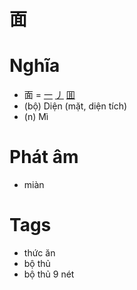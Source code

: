# 面

# Nghĩa
* 面 = [一](一.md) [丿](丿.md) [囬](囬.md)
* (bộ) Diện (mặt, diện tích)
* (n) Mì

# Phát âm
* miàn

# Tags
* thức ăn
* bộ thủ
*  bộ thủ 9 nét

<script>window.HANZI_FIELD='面';</script>
